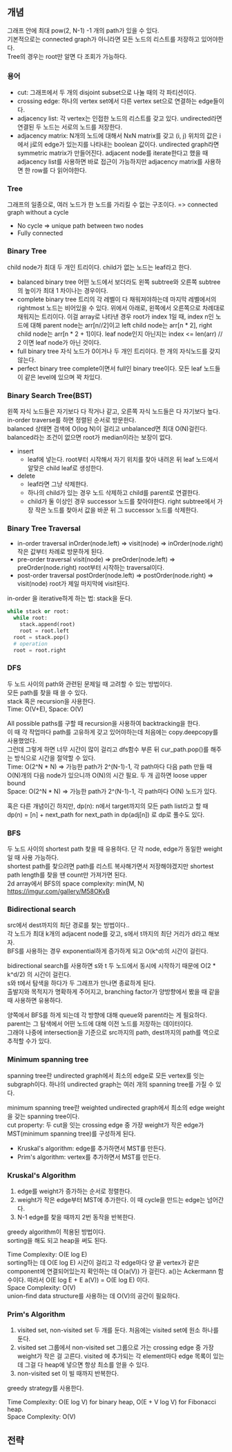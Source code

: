 ## 개념

그래프 안에 최대 pow(2, N-1) -1 개의 path가 있을 수 있다.   
기본적으로는 connected graph가 아니라면 모든 노드의 리스트를 저장하고 있어야한다.   
Tree의 경우는 root만 알면 다 조회가 가능하다.   

### 용어

- cut: 그래프에서 두 개의 disjoint subset으로 나눌 때의 각 파티션이다.
- crossing edge: 하나의 vertex set에서 다른 vertex set으로 연결하는 edge들이다.
- adjacency list: 각 vertex는 인접한 노드의 리스트를 갖고 있다. undirected라면 연결된 두 노드는 서로의 노드를 저장한다.
- adjacency matrix: N개의 노드에 대해서 NxN matrix를 갖고 (i, j) 위치의 값은 i에서 j로의 edge가 있는지를 나타내는 boolean 값이다. undirected graph라면 symmetric matrix가 만들어진다.
adjacent node를 iterate한다고 했을 때 adjacency list를 사용하면 바로 접근이 가능하지만 adjacency matrix를 사용하면 한 row를 다 읽어야한다.


### Tree

그래프의 일종으로, 여러 노드가 한 노드를 가리킬 수 없는 구조이다. => connected graph without a cycle   
- No cycle => unique path between two nodes
- Fully connected


### Binary Tree

child node가 최대 두 개인 트리이다. child가 없는 노드는 leaf라고 한다.   

- balanced binary tree
어떤 노드에서 보더라도 왼쪽 subtree와 오른쪽 subtree의 높이가 최대 1 차이나는 경우이다.
- complete binary tree
트리의 각 레벨이 다 채워져야하는데 마지막 레벨에서의 rightmost 노드는 비어있을 수 있다.
위에서 아래로, 왼쪽에서 오른쪽으로 차례대로 채워지는 트리이다.
이걸 array로 나타낸 경우 root가 index 1일 때, index n인 노드에 대해 parent node는 arr[n//2]이고 left child node는 arr[n * 2], right child node는 arr[n * 2 + 1]이다.
leaf node인지 아닌지는 index <= len(arr) // 2 이면 leaf node가 아닌 것이다.
- full binary tree
자식 노드가 0이거나 두 개인 트리이다. 한 개의 자식노드를 갖지 않는다.
- perfect binary tree
complete이면서 full인 binary tree이다. 모든 leaf 노드들이 같은 level에 있으며 꽉 차있다.


### Binary Search Tree(BST)

왼쪽 자식 노드들은 자기보다 다 작거나 같고, 오른쪽 자식 노드들은 다 자기보다 높다.   
in-order traverse를 하면 정렬된 순서로 방문한다.   
balanced 상태면 검색에 O(log N)이 걸리고 unbalanced면 최대 O(N)걸린다.    
balanced라는 조건이 없으면 root가 median이라는 보장이 없다.   

- insert
  - leaf에 넣는다. root부터 시작해서 자기 위치를 찾아 내려온 뒤 leaf 노드에서 알맞은 child leaf로 생성한다.
- delete
  - leaf라면 그냥 삭제한다. 
  - 하나의 child가 있는 경우 노드 삭제하고 child를 parent로 연결한다. 
  - child가 둘 이상인 경우 successor 노드를 찾아야한다. right subtree에서 가장 작은 노드를 찾아서 값을 바꾼 뒤 그 successor 노드를 삭제한다.



### Binary Tree Traversal

- in-order traversal
inOrder(node.left) => visit(node) => inOrder(node.right)
작은 값부터 차례로 방문하게 된다.
- pre-order traversal
visit(node) => preOrder(node.left) => preOrder(node.right)
root부터 시작하는 traversal이다.
- post-order traversal
postOrder(node.left) => postOrder(node.right) => visit(node)
root가 제일 마지막에 visit된다.


in-order 을 iterative하게 하는 법: stack을 둔다.
```python
while stack or root:
  while root:
    stack.append(root)
    root = root.left
  root = stack.pop()
  # operation
  root = root.right
```

### DFS

두 노드 사이의 path와 관련된 문제일 때 고려할 수 있는 방법이다.   
모든 path를 찾을 때 쓸 수 있다.   
stack 혹은 recursion을 사용한다.   
Time: O(V+E), Space: O(V)   

All possible paths를 구할 때 recursion을 사용하여 backtracking을 한다.   
이 때 각 작업마다 path를 고유하게 갖고 있어야하는데 처음에는 copy.deepcopy를 사용했었다.   
그런데 그렇게 하면 너무 시간이 많이 걸리고 dfs함수 부른 뒤 cur_path.pop()를 해주는 방식으로 시간을 절약할 수 있다.   
Time: O(2^N * N) => 가능한 path가 2^(N-1)-1, 각 path마다 다음 path 만들 때 O(N)개의 다음 node가 있으니까 O(N)의 시간 필요. 두 개 곱하면 loose upper bound   
Space: O(2^N * N) => 가능한 path가 2^(N-1)-1, 각 path마다 O(N) 노드가 있다.   

혹은 다른 개념이긴 하지만, dp(n): n에서 target까지의 모든 path list라고 할 때 dp(n) = [n] + next_path for next_path in dp(adj[n]) 로 dp로 풀수도 있다.   


### BFS

두 노드 사이의 shortest path 찾을 때 유용하다. 단 각 node, edge가 동일한 weight일 때 사용 가능하다.   
shortest path를 찾으려면 path를 리스트 복사해가면서 저장해야겠지만 shortest path length를 찾을 땐 count만 가져가면 된다.   
2d array에서 BFS의 space complexity: min(M, N)  https://imgur.com/gallery/M58OKvB   

### Bidirectional search

src에서 dest까지의 최단 경로를 찾는 방법이다..   
각 노드가 최대 k개의 adjacent node를 갖고, s에서 t까지의 최단 거리가 d라고 해보자.   
BFS를 사용하는 경우 exponential하게 증가하게 되고 O(k^d)의 시간이 걸린다.   

bidirectional search를 사용하면 s와 t 두 노드에서 동시에 시작하기 때문에 O(2 * k^d/2) 의 시간이 걸린다.   
s와 t에서 탐색을 하다가 두 그래프가 만나면 종료하게 된다.   
출발지와 목적지가 명확하게 주어지고, branching factor가 양방향에서 봤을 때 같을 때 사용하면 유용하다.   

양쪽에서 BFS를 하게 되는데 각 방향에 대해 queue와 parent라는 게 필요하다.   
parent는 그 탐색에서 어떤 노드에 대해 이전 노드를 저장하는 데이터이다.   
그래야 나중에 intersection을 기준으로 src까지의 path, dest까지의 path를 역으로 추적할 수가 있다.   


### Minimum spanning tree

spanning tree란 undirected graph에서 최소의 edge로 모든 vertex를 잇는 subgraph이다. 하나의 undirected graph는 여러 개의 spanning tree를 가질 수 있다.   

minimum spanning tree란 weighted undirected graph에서 최소의 edge weight을 갖는 spanning tree이다.   
cut property: 두 cut을 잇는 crossing edge 중 가장 weight가 작은 edge가 MST(minimum spanning tree)를 구성하게 된다.

- Kruskal's algorithm: edge를 추가하면서 MST를 만든다.
- Prim's algorithm: vertex를 추가하면서 MST를 만든다.


### Kruskal's Algorithm

1. edge를 weight가 증가하는 순서로 정렬한다.
2. weight가 작은 edge부터 MST에 추가한다. 이 때 cycle을 만드는 edge는 넘어간다.
3. N-1 edge를 찾을 때까지 2번 동작을 반복한다.

greedy algorithm이 적용된 방법이다.   
sorting을 해도 되고 heap을 써도 된다.   


Time Complexity: O(E log E)   
sorting하는 데 O(E log E) 시간이 걸리고 각 edge마다 양 끝 vertex가 같은 component에 연결되어있는지 확인하는 데 O(a(V)) 가 걸린다. a()는 Ackermann 함수이다. 따라서 O(E log E + E a(V)) = O(E log E) 이다.   
Space Complexity: O(V)   
union-find data structure를 사용하는 데 O(V)의 공간이 필요하다.   


### Prim's Algorithm

1. visited set, non-visited set 두 개를 둔다.
처음에는 visited set에 원소 하나를 둔다.
2. visited set 그룹에서 non-visited set 그룹으로 가는 crossing edge 중 가장 weight가 작은 걸 고른다.
visited 에 추가되는 각 element마다 edge 목록이 있는데 그걸 다 heap에 넣으면 항상 최소를 얻을 수 있다.
3. non-visited set 이 빌 때까지 반복한다.

greedy strategy를 사용한다.   

Time Complexity: O(E log V) for binary heap, O(E + V log V) for Fibonacci heap.   
Space Complexity: O(V)   



## 전략